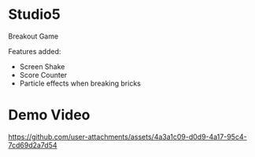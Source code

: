 # Studio5
 Breakout Game

Features added:
- Screen Shake
- Score Counter
- Particle effects when breaking bricks

# Demo Video

https://github.com/user-attachments/assets/4a3a1c09-d0d9-4a17-95c4-7cd69d2a7d54
